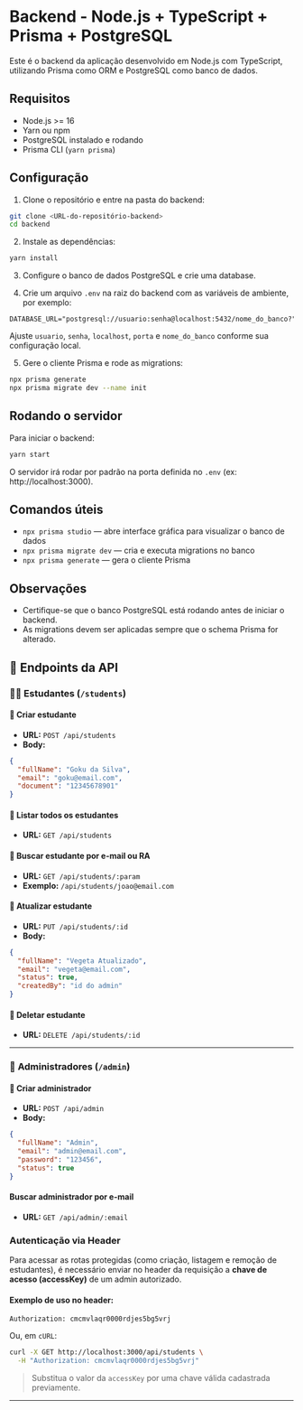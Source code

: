 # Backend - Node.js + TypeScript + Prisma + PostgreSQL

Este é o backend da aplicação desenvolvido em Node.js com TypeScript, utilizando Prisma como ORM e PostgreSQL como banco de dados.

## Requisitos

- Node.js >= 16
- Yarn ou npm
- PostgreSQL instalado e rodando
- Prisma CLI (`yarn prisma`)

## Configuração

1. Clone o repositório e entre na pasta do backend:

```bash
git clone <URL-do-repositório-backend>
cd backend
```

2. Instale as dependências:

```bash
yarn install
```

3. Configure o banco de dados PostgreSQL e crie uma database.

4. Crie um arquivo `.env` na raiz do backend com as variáveis de ambiente, por exemplo:

```env
DATABASE_URL="postgresql://usuario:senha@localhost:5432/nome_do_banco?"
```

Ajuste `usuario`, `senha`, `localhost`, `porta` e `nome_do_banco` conforme sua configuração local.

5. Gere o cliente Prisma e rode as migrations:

```bash
npx prisma generate
npx prisma migrate dev --name init
```

## Rodando o servidor

Para iniciar o backend:

```bash
yarn start
```

O servidor irá rodar por padrão na porta definida no `.env` (ex: http://localhost:3000).


## Comandos úteis

- `npx prisma studio` — abre interface gráfica para visualizar o banco de dados
- `npx prisma migrate dev` — cria e executa migrations no banco
- `npx prisma generate` — gera o cliente Prisma

## Observações

- Certifique-se que o banco PostgreSQL está rodando antes de iniciar o backend.
- As migrations devem ser aplicadas sempre que o schema Prisma for alterado.


## 📌 Endpoints da API

### 🧑‍🎓 **Estudantes (`/students`)**

#### 🔹 Criar estudante

- **URL:** `POST /api/students`
- **Body:**
```json
{
  "fullName": "Goku da Silva",
  "email": "goku@email.com",
  "document": "12345678901"
}
```

#### 🔹 Listar todos os estudantes

- **URL:** `GET /api/students`

#### 🔹 Buscar estudante por e-mail ou RA

- **URL:** `GET /api/students/:param`
- **Exemplo:** `/api/students/joao@email.com`

#### 🔹 Atualizar estudante

- **URL:** `PUT /api/students/:id`
- **Body:**
```json
{
  "fullName": "Vegeta Atualizado",
  "email": "vegeta@email.com",
  "status": true,
  "createdBy": "id do admin" 
}
```

#### 🔹 Deletar estudante

- **URL:** `DELETE /api/students/:id`

---

### 🔐 **Administradores (`/admin`)**

#### 🔹 Criar administrador

- **URL:** `POST /api/admin`
- **Body:**
```json
{
  "fullName": "Admin",
  "email": "admin@email.com",
  "password": "123456",
  "status": true
}
```

#### Buscar administrador por e-mail

- **URL:** `GET /api/admin/:email`


### **Autenticação via Header**

Para acessar as rotas protegidas (como criação, listagem e remoção de estudantes), é necessário enviar no header da requisição a **chave de acesso (accessKey)** de um admin autorizado.

#### Exemplo de uso no header:

```http
Authorization: cmcmvlaqr0000rdjes5bg5vrj
```

Ou, em `cURL`:

```bash
curl -X GET http://localhost:3000/api/students \
  -H "Authorization: cmcmvlaqr0000rdjes5bg5vrj"
```

> Substitua o valor da `accessKey` por uma chave válida cadastrada previamente.

---
